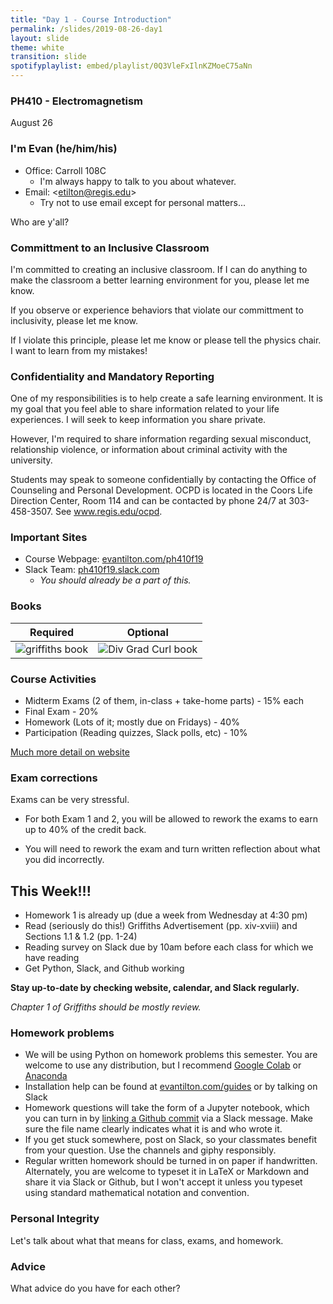 ```yaml
---
title: "Day 1 - Course Introduction"
permalink: /slides/2019-08-26-day1
layout: slide
theme: white
transition: slide
spotifyplaylist: embed/playlist/0Q3VleFxIlnKZMoeC75aNn
---
```


<section data-markdown="">
	
### PH410 - Electromagnetism

August 26
 <!--this doesn't work... {% include spotifyplaylist.html id=page.spotifyplaylist %}-->
</section>


<section data-markdown="">

### I'm Evan (he/him/his)

- Office: Carroll 108C
    - I'm always happy to talk to you about whatever.
- Email: &lt;etilton@regis.edu&gt;
    - Try not to use email except for personal matters...

Who are y'all?

</section>

<section data-markdown="">

### Committment to an Inclusive Classroom

I'm committed to creating an inclusive classroom.  If I can do anything to make the classroom a better learning environment for you, please let me know.

If you observe or experience behaviors that violate our committment to inclusivity, please let me know.

If I violate this principle, please let me know or please tell the physics chair. I want to learn from my mistakes!

</section>

<section data-markdown="">

### Confidentiality and Mandatory Reporting

One of my responsibilities is to help create a safe learning environment. It is my goal that you feel able to share information related to your life experiences. I will seek to keep information you share private.

However, I'm required to share information regarding sexual misconduct, relationship violence, or information about criminal activity with the university.

Students may speak to someone confidentially by contacting the Office of Counseling and Personal Development. OCPD is located in the Coors Life Direction Center, Room 114 and can be contacted by phone 24/7 at 303-458-3507. See www.regis.edu/ocpd.

</section>

<section data-markdown="">
	
### Important Sites

* Course Webpage: [evantilton.com/ph410f19](http://evantilton.com/ph410f19)
* Slack Team: [ph410f19.slack.com](http://ph410f19.slack.com)
  * *You should already be a part of this.*

</section>

<section data-markdown="">

### Books

| Required | Optional |
| :---: | :---: |
| ![griffiths book](../images/griffiths.png "griffiths book") | ![Div Grad Curl book](../images/divgradcurl.jpg "Div Grad Curl book") |

</section>



<section data-markdown="">

### Course Activities
* Midterm Exams (2 of them, in-class + take-home parts) - 15% each
* Final Exam  - 20%
* Homework (Lots of it; mostly due on Fridays) - 40%
* Participation (Reading quizzes, Slack polls, etc) - 10%

[Much more detail on website](http://evantilton.com/ph410f19)

</section>


<section data-markdown="">
	
### Exam corrections

Exams can be very stressful.

* For both Exam 1 and 2, you will be allowed to rework the exams to earn up to 40% of the credit back.

* You will need to rework the exam and turn written reflection about what you did incorrectly.

</section>

<section data-markdown="">

## This Week!!!

* Homework 1 is already up (due a week from Wednesday at 4:30 pm)
* Read (seriously do this!) Griffiths Advertisement (pp. xiv-xviii) and Sections 1.1 & 1.2 (pp. 1-24)
* Reading survey on Slack due by 10am before each class for which we have reading
* Get Python, Slack, and Github working

**Stay up-to-date by checking website, calendar, and Slack regularly.**

*Chapter 1 of Griffiths should be mostly review.*

</section>

<section data-markdown="">

### Homework problems

* We will be using Python on homework problems this semester. You are welcome to use any distribution, but I recommend [Google Colab](https://colab.research.google.com) or [Anaconda](https://www.continuum.io/downloads)
* Installation help can be found at [evantilton.com/guides](http://evantilton.com/guides) or by talking on Slack
* Homework questions will take the form of a Jupyter notebook, which you can turn in by [linking a Github commit](http://evantilton.com/guides/linktogithubcommit/) via a Slack message. Make sure the file name clearly indicates what it is and who wrote it.
* If you get stuck somewhere, post on Slack, so your classmates benefit from your question. Use the channels and giphy responsibly.
* Regular written homework should be turned in on paper if handwritten. Alternately, you are welcome to typeset it in LaTeX or Markdown and share it via Slack or Github, but I won't accept it unless you typeset using standard mathematical notation and convention.

</section>

<section data-markdown="">
	
### Personal Integrity

Let's talk about what that means for class, exams, and homework.

</section>

<section data-markdown="">
	
### Advice 

What advice do you have for each other?

</section>

